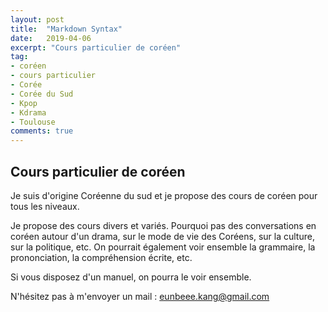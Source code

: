 ```yaml
---
layout: post
title:  "Markdown Syntax"
date:   2019-04-06
excerpt: "Cours particulier de coréen"
tag:
- coréen
- cours particulier
- Corée
- Corée du Sud
- Kpop
- Kdrama
- Toulouse
comments: true
---
```


## Cours particulier de coréen

Je suis d'origine Coréenne du sud et je propose des cours de coréen pour tous les niveaux.

Je propose des cours divers et variés. Pourquoi pas des conversations en coréen autour d'un drama, sur le mode de vie des Coréens, sur la culture, sur la politique, etc.
On pourrait également voir ensemble la grammaire, la prononciation, la compréhension écrite, etc.

Si vous disposez d'un manuel, on pourra le voir ensemble.

N'hésitez pas à m'envoyer un mail : eunbeee.kang@gmail.com

